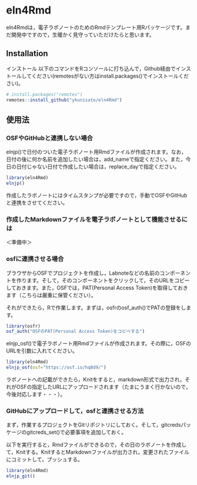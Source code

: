 
# eln4Rmd

<!-- badges: start -->
<!-- badges: end -->

eln4Rmdは，電子ラボノートのためのRmdテンプレート用Rパッケージです。まだ開発中ですので，生暖かく見守っていただけたらと思います。

## Installation
インストール
以下のコマンドをRコンソールに打ち込んで，Github経由でインストールしてください(remotesがない方はinstall.packages()でインストールください)。

``` r
# install.packages("remotes")
remotes::install_github("ykunisato/eln4Rmd")
```

## 使用法

### OSFやGitHubと連携しない場合

elnjp()で日付のついた電子ラボノート用Rmdファイルが作成されます。なお，日付の後に何か名前を追加したい場合は，add_nameで指定ください。また，今日の日付じゃない日付で作成したい場合は，replace_dayで指定ください。

``` r
library(eln4Rmd)
elnjp()
```

作成したラボノートにはタイムスタンプが必要ですので，手動でOSFやGitHubと連携をさせてください。

### 作成したMarkdownファイルを電子ラボノートとして機能させるには

＜準備中＞



### osfに連携させる場合

ブラウザからOSFでプロジェクトを作成し，Labnoteなどの名前のコンポーネントを作ります。そして，そのコンポーネントをクリックして，そのURLをコピーしておきます。また，OSFでは，PAT(Personal Access Token)を取得しておきます（こちらは厳重に保管ください）。

それができたら，Rで作業します。まずは，osfrのosf_auth()でPATの登録をします。

``` r
library(osfr)
osf_auth("OSFのPAT(Personal Access Token)をコピペする")
```

elnjp_osf()で電子ラボノート用Rmdファイルが作成されます。その際に，OSFのURLを引数に入れてください。

``` r
library(eln4Rmd)
elnjp_osf(osf="https://osf.io/hq8d9/")
```

ラボノートへの記載ができたら，Knitをすると，markdown形式で出力され，それがOSFの指定したURLにアップロードされます（たまにうまく行かないので，今後対応します・・・）。

### GitHubにアップロードして，osfと連携させる方法

まず，作業するプロジェクトをGitリポジトリにしておく。そして，gitcredsパッケージのgitcreds_set()で必要事項を追加しておく。

以下を実行すると，Rmdファイルができるので，その日のラボノートを作成して，Knitする。KnitするとMarkdownファイルが出力され，変更されたファイルにコミットして，プッシュする。

``` r
library(eln4Rmd)
elnjp_git()
```
